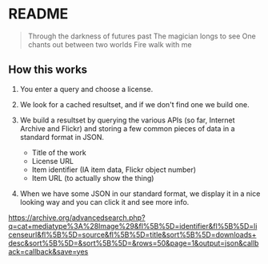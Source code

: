 # README

>Through the darkness of futures past
>The magician longs to see
>One chants out between two worlds
>Fire walk with me

## How this works

1. You enter a query and choose a license.

2. We look for a cached resultset, and if we don't find one we build
   one.

3. We build a resultset by querying the various APIs (so far, Internet
   Archive and Flickr) and storing a few common pieces of data in a
   standard format in JSON.

    * Title of the work
    * License URL
    * Item identifier (IA item data, Flickr object number)
    * Item URL (to actually show the thing)

4. When we have some JSON in our standard format, we display it in a
   nice looking way and you can click it and see more info.

https://archive.org/advancedsearch.php?q=cat+mediatype%3A%28Image%29&fl%5B%5D=identifier&fl%5B%5D=licenseurl&fl%5B%5D=source&fl%5B%5D=title&sort%5B%5D=downloads+desc&sort%5B%5D=&sort%5B%5D=&rows=50&page=1&output=json&callback=callback&save=yes
